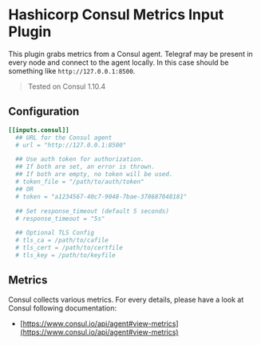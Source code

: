 # Hashicorp Consul Metrics Input Plugin

This plugin grabs metrics from a Consul agent. Telegraf may be present in every node and connect to the agent locally. In this case should be something like `http://127.0.0.1:8500`.

> Tested on Consul 1.10.4

## Configuration

```toml
[[inputs.consul]]
  ## URL for the Consul agent
  # url = "http://127.0.0.1:8500"

  ## Use auth token for authorization. 
  ## If both are set, an error is thrown.
  ## If both are empty, no token will be used.
  # token_file = "/path/to/auth/token"
  ## OR
  # token = "a1234567-40c7-9048-7bae-378687048181"

  ## Set response_timeout (default 5 seconds)
  # response_timeout = "5s"

  ## Optional TLS Config
  # tls_ca = /path/to/cafile
  # tls_cert = /path/to/certfile
  # tls_key = /path/to/keyfile
```

## Metrics

Consul collects various metrics. For every details, please have a look at Consul following documentation:

- [https://www.consul.io/api/agent#view-metrics](https://www.consul.io/api/agent#view-metrics)
